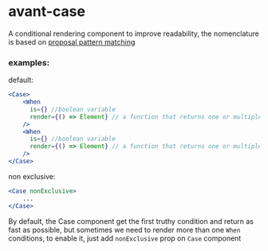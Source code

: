 # avant-case

A conditional rendering component to improve readability, the nomenclature is based on
[proposal pattern matching ](https://github.com/tc39/proposal-pattern-matching)

### examples:

default: 

```jsx
<Case>
    <When 
      is={} //boolean variable
      render={() => Element} // a function that returns one or multiple JSX elements
    />
    <When 
      is={} //boolean variable
      render={() => Element} // a function that returns one or multiple JSX elements
    />
</Case>
```

non exclusive: 

```jsx
<Case nonExclusive>
    ...
</Case>
```

By default, the Case component get the first truthy condition and return as fast as possible, but sometimes
we need to render more than one `When` conditions, to enable it, just add `nonExclusive` prop on `Case` component

